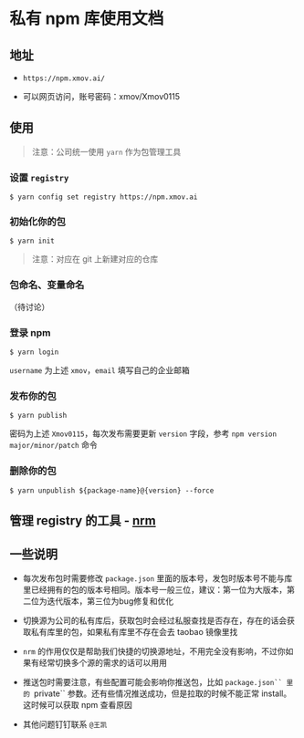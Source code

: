 # 私有 npm 库使用文档
## 地址

  - `https://npm.xmov.ai/`

  - 可以网页访问，账号密码：xmov/Xmov0115

## 使用

> 注意：公司统一使用 `yarn` 作为包管理工具

### 设置 `registry`

```shell
$ yarn config set registry https://npm.xmov.ai
```

### 初始化你的包

```shell
$ yarn init
```

> 注意：对应在 git 上新建对应的仓库

### 包命名、变量命名

（待讨论）

### 登录 npm

```shell
$ yarn login
```

`username` 为上述 `xmov`，`email` 填写自己的企业邮箱

### 发布你的包

```shell
$ yarn publish
```

密码为上述 `Xmov0115`，每次发布需要更新 `version` 字段，参考 `npm version major/minor/patch` 命令

### 删除你的包

```shell
$ yarn unpublish ${package-name}@{version} --force
```


## 管理 registry 的工具 - [nrm](https://github.com/Pana/nrm)


## 一些说明

- 每次发布包时需要修改 `package.json` 里面的版本号，发包时版本号不能与库里已经拥有的包的版本号相同。版本号一般三位，建议：第一位为大版本，第二位为迭代版本，第三位为bug修复和优化

- 切换源为公司的私有库后，获取包时会经过私服查找是否存在，存在的话会获取私有库里的包，如果私有库里不存在会去 taobao 镜像里找

- `nrm` 的作用仅仅是帮助我们快捷的切换源地址，不用完全没有影响，不过你如果有经常切换多个源的需求的话可以用用

- 推送包时需要注意，有些配置可能会影响你推送包，比如 `package.json`` 里的 `private`` 参数。还有些情况推送成功，但是拉取的时候不能正常 install。这时候可以获取 npm 查看原因

- 其他问题钉钉联系 `@王凯`
